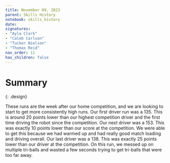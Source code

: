 ```yaml
---
title: November 09, 2023
parent: Skills History
notebook: skills_history
date:
signatures:
- "Ayla Clark"
- "Caleb Carlson"
- "Tucker Nielson"
- "Thomas Reid"
nav_order: 11
has_children: false
---
```


# Summary
{: .design}

These runs are the week after our home competition, and we are looking to start to get more consistently high runs. Our first driver run was a 135. This is around 20 points lower than our highest competition driver and the first time driving the robot since the competition. Our next driver was a 153. This was exactly 10 points lower than our score at the competition. We were able to get this because we had warmed up and had really good match loading and driving overall. Our last driver was a 138. This was exactly 25 points lower than our driver at the competition. On this run, we messed up on multiple tri-balls and wasted a few seconds trying to get tri-balls that were too far away. 

<canvas id="SkillsHistory" to_date="2023-11-09"></canvas>
